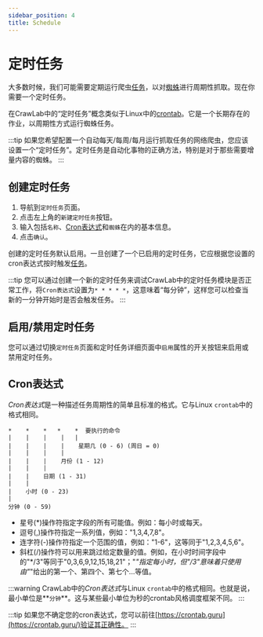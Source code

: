 ```yaml
---
sidebar_position: 4
title: Schedule
---
```


# 定时任务

大多数时候，我们可能需要定期运行爬虫[任务](../task/index.md)，以对[蜘蛛](../spider/index.md)进行周期性抓取。现在你需要一个定时任务。

在CrawLab中的“定时任务”概念类似于Linux中的[crontab](https://www.tutorialspoint.com/unix_commands/crontab.htm)。它是一个长期存在的作业，以周期性方式运行蜘蛛任务。

:::tip
如果您希望配置一个自动每天/每周/每月运行抓取任务的网络爬虫，您应该设置一个“定时任务”。定时任务是自动化事物的正确方法，特别是对于那些需要增量内容的蜘蛛。
:::

## 创建定时任务

1. 导航到`定时任务`页面。
2. 点击左上角的`新建定时任务`按钮。
3. 输入包括`名称`、[Cron表达式](https://www.tutorialspoint.com/unix_commands/crontab.htm)和`蜘蛛`在内的基本信息。
4. 点击`确认`。

创建的定时任务默认启用。一旦创建了一个已启用的定时任务，它应根据您设置的cron表达式按时触发[任务](../task/index.md)。

:::tip
您可以通过创建一个新的定时任务来调试CrawLab中的定时任务模块是否正常工作，将`Cron表达式`设置为`* * * * *`，这意味着“每分钟”，这样您可以检查当新的一分钟开始时是否会触发任务。
:::

## 启用/禁用定时任务

您可以通过切换`定时任务`页面和定时任务详细页面中`启用`属性的开关按钮来启用或禁用定时任务。

## Cron表达式

*Cron表达式*是一种描述任务周期性的简单且标准的格式。它与Linux `crontab`中的格式相同。

```
*    *    *   *    *  要执行的命令
|    |    |    |   |       
|    |    |    |    星期几 (0 - 6) (周日 = 0)
|    |    |    |
|    |    |    月份 (1 - 12)
|    |    |
|    |    日期 (1 - 31)
|    |
|    小时 (0 - 23)
|
分钟 (0 - 59)
```

- 星号(*)操作符指定字段的所有可能值。例如：每小时或每天。
- 逗号(,)操作符指定一系列值，例如："1,3,4,7,8"。
- 连字符(-)操作符指定一个范围的值，例如："1-6"，这等同于"1,2,3,4,5,6"。
- 斜杠(/)操作符可以用来跳过给定数量的值。例如，在小时时间字段中的"\*/3"等同于"0,3,6,9,12,15,18,21"；"*"指定每小时，但"/3"意味着只使用由"*"给出的第一个、第四个、第七个...等值。

:::warning
CrawLab中的*Cron表达式*与Linux `crontab`中的格式相同。也就是说，最小单位是**`分钟`**。这与某些最小单位为秒的crontab风格调度框架不同。
:::

:::tip
如果您不确定您的cron表达式，您可以前往[https://crontab.guru](https://crontab.guru/)验证其正确性。
:::